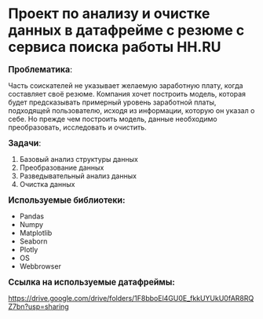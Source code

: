 # Проект по анализу и очистке данных в датафрейме с резюме с сервиса поиска работы HH.RU

<span style="font-size:larger;">**Проблематика**: 

Часть соискателей не указывает желаемую заработную плату, когда составляет своё резюме. Компания хочет построить модель, которая будет предсказывать примерный уровень заработной платы, подходящей пользователю, исходя из информации, которую он указал о себе. Но прежде чем построить модель, данные необходимо преобразовать, исследовать и очистить. 

<span style="font-size:larger;">**Задачи**: 
1. Базовый анализ структуры данных
2. Преобразование данных
3. Разведывательный анализ данных
4. Очистка данных

<span style="font-size:larger;">**Используемые библиотеки:**

* Pandas
* Numpy
* Matplotlib
* Seaborn
* Plotly
* OS
* Webbrowser

<span style='font-size:larger;'>**Ссылка на используемые датафреймы:**

https://drive.google.com/drive/folders/1F8bboEl4GU0E_fkkUYUkU0fAR8RQZ7bn?usp=sharing
